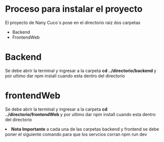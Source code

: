 <h1>Proceso para instalar el proyecto</h1>
<p>El proyecto de Nany Cuco´s pose en el directorio raiz dos carpetas</p>
<na>
  <ul>
    <li>Backend</li>
    <li>FrontendWeb</li>
  </ul>
</na>
<h1>Backend</h1>
<p>Se debe abrir la terminal y ingresar a la carpeta <strong>cd ../directorio/backend </strong>  y por ultimo dar npm install cuando esta dentro del directorio</p>

<h1>frontendWeb</h1>
<p>Se debe abrir la terminal y ingresar a la carpeta <strong>cd ../directorio/frontendWeb </strong>  y por ultimo dar npm install cuando esta dentro del directorio</p>
<li><strong>Nota Importante</strong> a cada una de las carpetas backend y frontend se debe poner el siguiente comando para que los servcios corran npm run dev</li>
